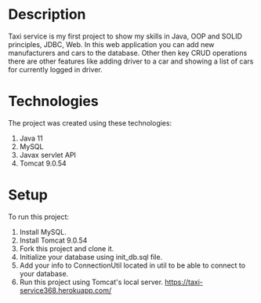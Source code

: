 # Description
Taxi service is my first project to show my skills in Java, OOP and SOLID principles, JDBC, Web. In this web application you can add new manufacturers and cars to the database. Other then key CRUD operations there are other features like adding driver to a car and showing a list of cars for currently logged in driver.

# Technologies
The project was created using these technologies:
1. Java 11
2. MySQL
3. Javax servlet API
4. Tomcat 9.0.54

# Setup
To run this project:
1. Install MySQL.
2. Install Tomcat 9.0.54
3. Fork this project and clone it.
4. Initialize your database using init_db.sql file.
5. Add your info to ConnectionUtil located in util to be able to connect to your database.
6. Run this project using Tomcat's local server.
https://taxi-service368.herokuapp.com/
